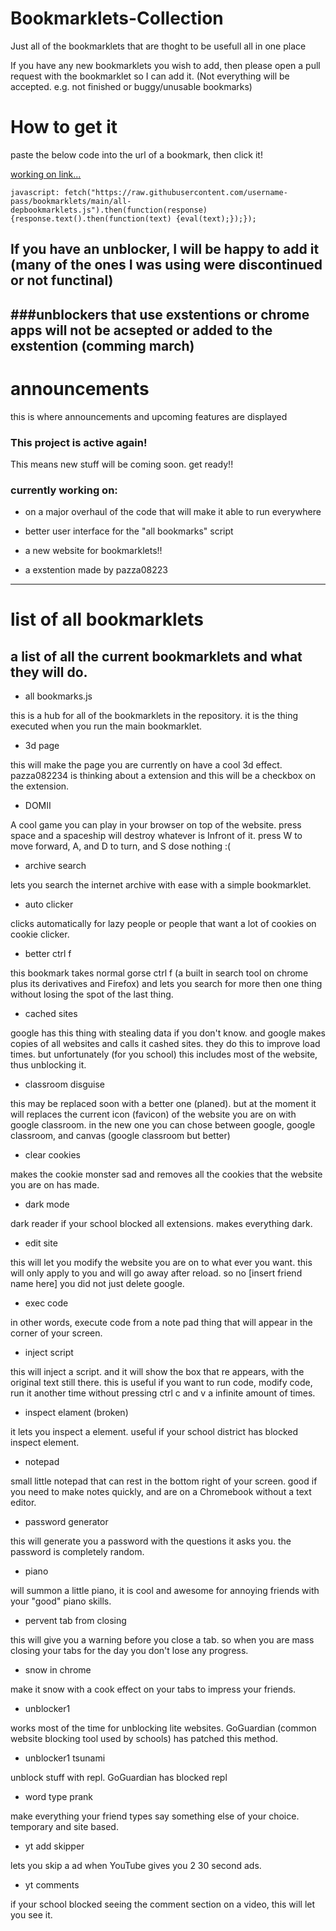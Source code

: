 # Bookmarklets-Collection
Just all of the bookmarklets that are thoght to be usefull all in one place

If you have any new bookmarklets you wish to add, then please open a pull request with the bookmarklet so I can add it. (Not everything will be accepted. e.g. not finished or buggy/unusable bookmarks)

# How to get it

paste the below code into the url of a bookmark, then click it!

[working on link...](<javascript: fetch("https://raw.githubusercontent.com/username-pass/bookmarklets/main/all-depbookmarklets.js").then(function(response){response.text().then(function(text) {eval(text);});});>)
```
javascript: fetch("https://raw.githubusercontent.com/username-pass/bookmarklets/main/all-depbookmarklets.js").then(function(response){response.text().then(function(text) {eval(text);});});
```

## If you have an unblocker, I will be happy to add it (many of the ones I was using were discontinued or not functinal)
###unblockers that use exstentions or chrome apps will not be acsepted or added to the exstention (comming march)
-----------
# announcements

this is where announcements and upcoming features are displayed

### This project is active again!

This means new stuff will be coming soon. get ready!!

### currently working on:

* on a major overhaul of the code that will make it able to run everywhere

* better user interface for the "all bookmarks" script

* a new website for bookmarklets!!

* a exstention made by pazza08223

------------------

# list of all bookmarklets

## a list of all the current bookmarklets and what they will do.

* all bookmarks.js


this is a hub for all of the bookmarklets in the repository. it is the thing executed when you run the main bookmarklet.
* 3d page


this will make the page you are currently on have a cool 3d effect. pazza082234 is thinking about a extension and this will be a checkbox on the extension.
* DOMII

A cool game you can play in your browser on top of the website. press space and a spaceship will destroy whatever is Infront of it. press W to move forward, A, and D to turn, and S dose nothing :(
* archive search

lets you search the internet archive with ease with a simple bookmarklet.
* auto clicker

clicks automatically for lazy people or people that want a lot of cookies on cookie clicker.
* better ctrl f

this bookmark takes normal gorse ctrl f (a built in search tool on chrome plus its derivatives and Firefox) and lets you search for more then one thing without losing the spot of the last thing.
* cached sites

google has this thing with stealing data if you don't know. and google makes copies of all websites and calls it cashed sites. they do this to improve load times. but unfortunately (for you school) this includes most of the website, thus unblocking it.
* classroom disguise

this may be replaced soon with a better one (planed). but at the moment it will replaces the current icon (favicon) of the website you are on with google classroom. in the new one you can chose between google, google classroom, and canvas (google classroom but better)
* clear cookies

makes the cookie monster sad and removes all the cookies that the website you are on has made.
* dark mode

dark reader if your school blocked all extensions. makes everything dark.
* edit site

this will let you modify the website you are on to what ever you want. this will only apply to you and will go away after reload. so no [insert friend name here] you did not just delete google.
* exec code

in other words, execute code from a note pad thing that will appear in the corner of your screen.
* inject script

this will inject a script. and it will show the box that re appears, with the original text still there. this is useful if you want to run code, modify code, run it another time without pressing ctrl c and v a infinite amount of times.
* inspect elament (broken)

it lets you inspect a element. useful if your school district has blocked inspect element.
* notepad

small little notepad that can rest in the bottom right of your screen. good if you need to make notes quickly, and are on a Chromebook without a text editor.
* password generator

this will generate you a password with the questions it asks you. the password is completely random.
* piano

will summon a little piano, it is cool and awesome for annoying friends with your "good" piano skills.
* pervent tab from closing

this will give you a warning before you close a tab. so when you are mass closing your tabs for the day you don't lose any progress.
* snow in chrome

make it snow with a cook effect on your tabs to impress your friends.
* unblocker1

works most of the time for unblocking lite websites. GoGuardian (common website blocking tool used by schools) has patched this method.
* unblocker1 tsunami

unblock stuff with repl. GoGuardian has blocked repl
* word type prank

make everything your friend types say something else of your choice. temporary and site based. 
* yt add skipper

lets you skip a ad when YouTube gives you 2 30 second ads.
* yt comments

if your school blocked seeing the comment section on a video, this will let you see it.
